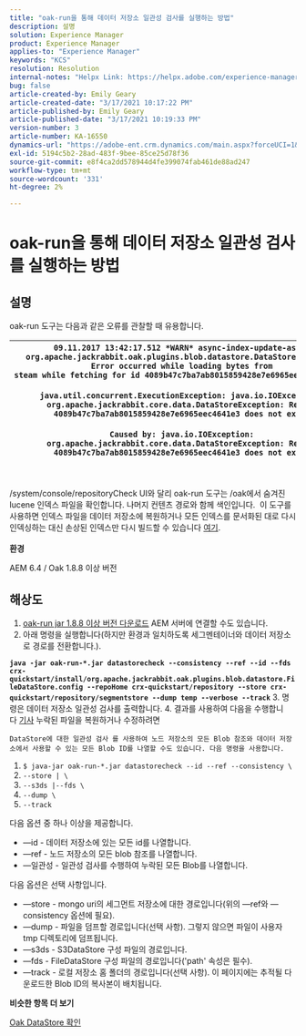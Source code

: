 ```yaml
---
title: "oak-run을 통해 데이터 저장소 일관성 검사를 실행하는 방법"
description: 설명
solution: Experience Manager
product: Experience Manager
applies-to: "Experience Manager"
keywords: "KCS"
resolution: Resolution
internal-notes: "Helpx Link: https://helpx.adobe.com/experience-manager/kb/How-to-run-a-datastore-consistency-check-via-oak-run-AEM.html"
bug: false
article-created-by: Emily Geary
article-created-date: "3/17/2021 10:17:22 PM"
article-published-by: Emily Geary
article-published-date: "3/17/2021 10:19:33 PM"
version-number: 3
article-number: KA-16550
dynamics-url: "https://adobe-ent.crm.dynamics.com/main.aspx?forceUCI=1&pagetype=entityrecord&etn=knowledgearticle&id=60cb4e8b-6e87-eb11-a812-000d3a593216"
exl-id: 5194c5b2-28ad-483f-9bee-85ce25d78f36
source-git-commit: e8f4ca2dd578944d4fe399074fab461de88ad247
workflow-type: tm+mt
source-wordcount: '331'
ht-degree: 2%

---
```


# oak-run을 통해 데이터 저장소 일관성 검사를 실행하는 방법

## 설명


oak-run 도구는 다음과 같은 오류를 관찰할 때 유용합니다.


| `09.11.2017 13:42:17.512 *WARN* async-index-update-async org.apache.jackrabbit.oak.plugins.blob.datastore.DataStoreBlobStore Error occurred while loading bytes from steam while fetching for id 4089b47c7ba7ab8015859428e7e6965eec4641e3#241`<br><br>`java.util.concurrent.ExecutionException: java.io.IOException: org.apache.jackrabbit.core.data.DataStoreException: Record 4089b47c7ba7ab8015859428e7e6965eec4641e3 does not exist`<br><br>`Caused by: java.io.IOException: org.apache.jackrabbit.core.data.DataStoreException: Record 4089b47c7ba7ab8015859428e7e6965eec4641e3 does not exist` |
| --- |



|  |
| --- |

<br>/system/console/repositoryCheck UI와 달리 oak-run 도구는 /oak에서 숨겨진 lucene 인덱스 파일을 확인합니다. 나머지 컨텐츠 경로와 함께 색인입니다.  이 도구를 사용하면 인덱스 파일을 데이터 저장소에 복원하거나 모든 인덱스를 문서화된 대로 다시 인덱싱하는 대신 손상된 인덱스만 다시 빌드할 수 있습니다 [여기](https://helpx.adobe.com/experience-manager/kb/oak-blobstore-inconsistency-blobId.html).<br><br>
<b>환경</b>

AEM 6.4 / Oak 1.8.8 이상 버전


## 해상도


1. [oak-run jar 1.8.8 이상 버전 다운로드](https://repo1.maven.org/maven2/org/apache/jackrabbit/oak-run/1.6.6/oak-run-1.6.6.jar) AEM 서버에 연결할 수도 있습니다.
2. 아래 명령을 실행합니다(하지만 환경과 일치하도록 세그멘테이너와 데이터 저장소로 경로를 전환합니다.).

<b>`java -jar oak-run-*.jar datastorecheck --consistency --ref --id --fds crx-quickstart/install/org.apache.jackrabbit.oak.plugins.blob.datastore.FileDataStore.config --repoHome crx-quickstart/repository --store crx-quickstart/repository/segmentstore --dump temp --verbose --track`</b>
3. 명령은 데이터 저장소 일관성 검사를 출력합니다.
4. 결과를 사용하여 다음을 수행합니다 [기사](https://helpx.adobe.com/experience-manager/kb/oak-blobstore-inconsistency-blobId.html) 누락된 파일을 복원하거나 수정하려면



    DataStore에 대한 일관성 검사 를 사용하여 노드 저장소의 모든 Blob 참조와 데이터 저장소에서 사용할 수 있는 모든 Blob ID를 나열할 수도 있습니다. 다음 명령을 사용합니다.
    


1. `$ java-jar oak-run-*.jar datastorecheck --id --ref --consistency \`
2. `--store | \`
3. `--s3ds |--fds \`
4. `--dump \`
5. `--track`


다음 옵션 중 하나 이상을 제공합니다.

- —id - 데이터 저장소에 있는 모든 id를 나열합니다.
- —ref - 노드 저장소의 모든 blob 참조를 나열합니다.
- —일관성 - 일관성 검사를 수행하여 누락된 모든 Blob를 나열합니다.


다음 옵션은 선택 사항입니다.

- —store - mongo uri의 세그먼트 저장소에 대한 경로입니다(위의 —ref와 —consistency 옵션에 필요).
- —dump - 파일을 덤프할 경로입니다(선택 사항). 그렇지 않으면 파일이 사용자 tmp 디렉토리에 덤프됩니다.
- —s3ds - S3DataStore 구성 파일의 경로입니다.
- —fds - FileDataStore 구성 파일의 경로입니다(&#39;path&#39; 속성은 필수).
- —track - 로컬 저장소 홈 폴더의 경로입니다(선택 사항). 이 페이지에는 추적될 다운로드한 Blob ID의 복사본이 배치됩니다.


<b>비슷한 항목 더 보기</b>

[Oak DataStore 확인](https://github.com/apache/jackrabbit-oak/tree/1.8/oak-run#oak-datastore-check)
